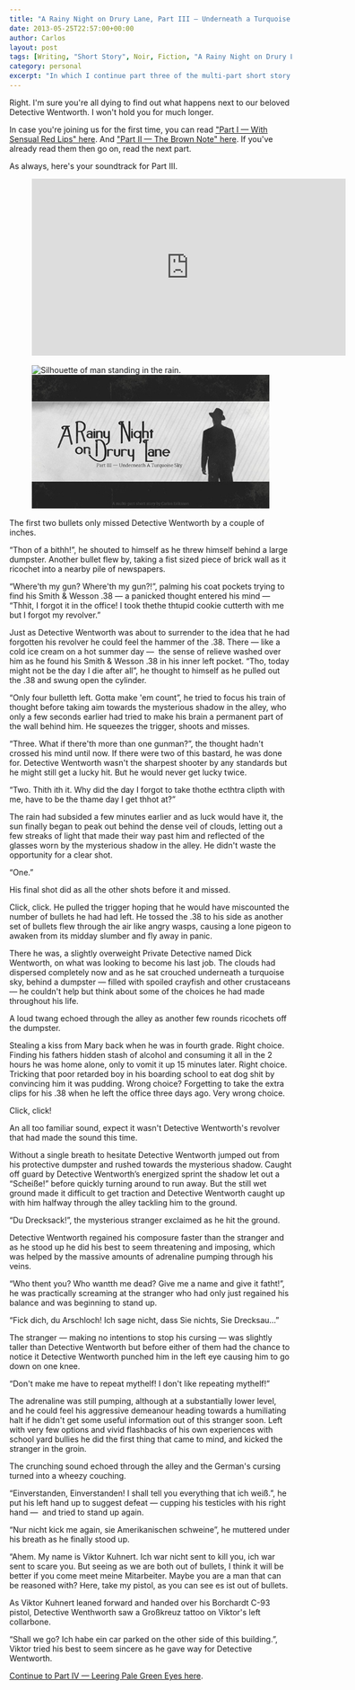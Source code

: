 ```yaml
---
title: "A Rainy Night on Drury Lane, Part III — Underneath a Turquoise Sky"
date: 2013-05-25T22:57:00+00:00
author: Carlos
layout: post
tags: [Writing, "Short Story", Noir, Fiction, "A Rainy Night on Drury Lane", Humour]
category: personal
excerpt: "In which I continue part three of the multi-part short story about an ineffectual detective with a lisp."
---
```

Right. I'm sure you're all dying to find out what happens next to our beloved Detective Wentworth. I won't hold you for much longer.

In case you're joining us for the first time, you can read ["Part I — With Sensual Red Lips" here](/blog/a-rainy-night-on-drury-lane). And ["Part II — The Brown Note" here](/blog/a-rainy-night-on-drury-lane-part-ii-the-brown-note). If you've already read them then go on, read the next part.

As always, here's your soundtrack for Part III.

<figure class="media-audio">
    <iframe width="560" height="315" src="https://www.youtube.com/embed/49rV6Mze6fM?showinfo=0" frameborder="0" allowfullscreen></iframe>    
</figure>

<figure>
    <img class="js-lazy-load" data-original="/assets/posts/2013/05/part-3-underneath-a-turquoise-sky.jpg" alt="Silhouette of man standing in the rain.">
  <noscript>
    <img src="/assets/posts/2013/05/part-3-underneath-a-turquoise-sky.jpg" alt="Silhouette of man standing in the rain.">
  </noscript>
</figure>

The first two bullets only missed Detective Wentworth by a couple of inches.

“Thon of a bithh!”, he shouted to himself as he threw himself behind a large dumpster. Another bullet flew by, taking a fist sized piece of brick wall as it ricochet into a nearby pile of newspapers.

“Where'th my gun? Where'th my gun?!”, palming his coat pockets trying to find his Smith & Wesson .38 — a panicked thought entered his mind — “Thhit, I forgot it in the office! I took thethe thtupid cookie cutterth with me but I forgot my revolver.”

Just as Detective Wentworth was about to surrender to the idea that he had forgotten his revolver he could feel the hammer of the .38. There — like a cold ice cream on a hot summer day —&nbsp; the sense of relieve washed over him as he found his Smith & Wesson .38 in his inner left pocket. “Tho, today might not be the day I die after all”, he thought to himself as he pulled out the .38 and swung open the cylinder.

“Only four bulletth left. Gotta make 'em count”, he tried to focus his train of thought before taking aim towards the mysterious shadow in the alley, who only a few seconds earlier had tried to make his brain a permanent part of the wall behind him. He squeezes the trigger, shoots and misses.

“Three. What if there'th more than one gunman?”, the thought hadn't crossed his mind until now. If there were two of this bastard, he was done for. Detective Wentworth wasn't the sharpest shooter by any standards but he might still get a lucky hit. But he would never get lucky twice.

“Two. Thith ith it. Why did the day I forgot to take thothe ecthtra clipth with me, have to be the thame day I get thhot at?”

The rain had subsided a few minutes earlier and as luck would have it, the sun finally began to peak out behind the dense veil of clouds, letting out a few streaks of light that made their way past him and reflected of the glasses worn by the mysterious shadow in the alley. He didn't waste the opportunity for a clear shot.

“One.”

His final shot did as all the other shots before it and missed.

Click, click. He pulled the trigger hoping that he would have miscounted the number of bullets he had had left. He tossed the .38 to his side as another set of bullets flew through the air like angry wasps, causing a lone pigeon to awaken from its midday slumber and fly away in panic.

There he was, a slightly overweight Private Detective named Dick Wentworth, on what was looking to become his last job. The clouds had dispersed completely now and as he sat crouched underneath a turquoise sky, behind a dumpster — filled with spoiled crayfish and other crustaceans — he couldn't help but think about some of the choices he had made throughout his life.

A loud twang echoed through the alley as another few rounds ricochets off the dumpster.

Stealing a kiss from Mary back when he was in fourth grade. Right choice. Finding his fathers hidden stash of alcohol and consuming it all in the 2 hours he was home alone, only to vomit it up 15 minutes later. Right choice. Tricking that poor retarded boy in his boarding school to eat dog shit by convincing him it was pudding. Wrong choice? Forgetting to take the extra clips for his .38 when he left the office three days ago. Very wrong choice.

Click, click!

An all too familiar sound, expect it wasn't Detective Wentworth's revolver that had made the sound this time.

Without a single breath to hesitate Detective Wentworth jumped out from his protective dumpster and rushed towards the mysterious shadow. Caught off guard by Detective Wentworth’s energized sprint the shadow let out a “Scheiße!” before quickly turning around to run away. But the still wet ground made it difficult to get traction and Detective Wentworth caught up with him halfway through the alley tackling him to the ground.

“Du Drecksack!”, the mysterious stranger exclaimed as he hit the ground.

Detective Wentworth regained his composure faster than the stranger and as he stood up he did his best to seem threatening and imposing, which was helped by the massive amounts of adrenaline pumping through his veins.

“Who thent you? Who wantth me dead? Give me a name and give it fatht!”, he was practically screaming at the stranger who had only just regained his balance and was beginning to stand up.

“Fick dich, du Arschloch! Ich sage nicht, dass Sie nichts, Sie Drecksau…”

The stranger — making no intentions to stop his cursing — was slightly taller than Detective Wentworth but before either of them had the chance to notice it Detective Wentworth punched him in the left eye causing him to go down on one knee.

“Don't make me have to repeat mythelf! I don't like repeating mythelf!”

The adrenaline was still pumping, although at a substantially lower level, and he could feel his aggressive demeanour heading towards a humiliating halt if he didn't get some useful information out of this stranger soon. Left with very few options and vivid flashbacks of his own experiences with school yard bullies he did the first thing that came to mind, and kicked the stranger in the groin.

The crunching sound echoed through the alley and the German's cursing turned into a wheezy couching.

“Einverstanden, Einverstanden! I shall tell you everything that ich weiß.”, he put his left hand up to suggest defeat — cupping his testicles with his right hand —&nbsp; and tried to stand up again.

“Nur nicht kick me again, sie Amerikanischen schweine”, he muttered under his breath as he finally stood up.

“Ahem. My name is Viktor Kuhnert. Ich war nicht sent to kill you, ich war sent to scare you. But seeing as we are both out of bullets, I think it will be better if you come meet meine Mitarbeiter. Maybe you are a man that can be reasoned with? Here, take my pistol, as you can see es ist out of bullets.

As Viktor Kuhnert leaned forward and handed over his Borchardt C-93 pistol, Detective Wenthworth saw a Großkreuz tattoo on Viktor's left collarbone.

“Shall we go? Ich habe ein car parked on the other side of this building.”, Viktor tried his best to seem sincere as he gave way for Detective Wentworth.

[Continue to Part IV — Leering Pale Green Eyes here](blog/a-rainy-night-on-drury-lane-part-iv-leering-pale-greey-eyes).